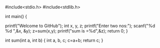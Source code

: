 #include<stdio.h>
#include<stdlib.h>

int main()
{
  
  printf("Welcome to GitHub");
  int x, y, z;
  printf("Enter two nos:");
  scanf("%d %d ",&x, &y);
  z=sum(x,y);
  printf("sum is =%d",&z);
  return 0;
}

int sum(int a, int b)
{
	int a, b, c;
	c=a+b;
	return c;
}

